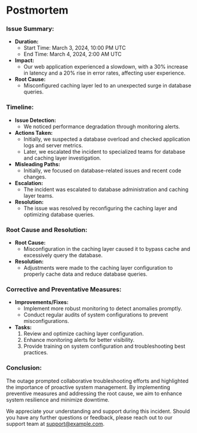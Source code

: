 # Postmortem

### Issue Summary:
- **Duration:** 
  - Start Time: March 3, 2024, 10:00 PM UTC
  - End Time: March 4, 2024, 2:00 AM UTC
- **Impact:**
  - Our web application experienced a slowdown, with a 30% increase in latency and a 20% rise in error rates, affecting user experience.
- **Root Cause:** 
  - Misconfigured caching layer led to an unexpected surge in database queries.

### Timeline:
- **Issue Detection:**
  - We noticed performance degradation through monitoring alerts.
- **Actions Taken:**
  - Initially, we suspected a database overload and checked application logs and server metrics.
  - Later, we escalated the incident to specialized teams for database and caching layer investigation.
- **Misleading Paths:**
  - Initially, we focused on database-related issues and recent code changes.
- **Escalation:**
  - The incident was escalated to database administration and caching layer teams.
- **Resolution:**
  - The issue was resolved by reconfiguring the caching layer and optimizing database queries.

### Root Cause and Resolution:
- **Root Cause:**
  - Misconfiguration in the caching layer caused it to bypass cache and excessively query the database.
- **Resolution:**
  - Adjustments were made to the caching layer configuration to properly cache data and reduce database queries.

### Corrective and Preventative Measures:
- **Improvements/Fixes:**
  - Implement more robust monitoring to detect anomalies promptly.
  - Conduct regular audits of system configurations to prevent misconfigurations.
- **Tasks:**
  1. Review and optimize caching layer configuration.
  2. Enhance monitoring alerts for better visibility.
  3. Provide training on system configuration and troubleshooting best practices.

### Conclusion:
The outage prompted collaborative troubleshooting efforts and highlighted the importance of proactive system management. By implementing preventive measures and addressing the root cause, we aim to enhance system resilience and minimize downtime.

We appreciate your understanding and support during this incident. Should you have any further questions or feedback, please reach out to our support team at [support@example.com](mailto:support@example.com).
